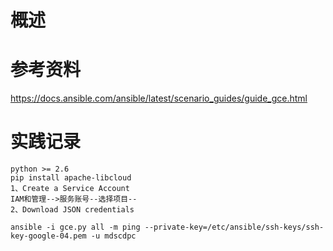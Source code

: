 # 概述
# 参考资料
https://docs.ansible.com/ansible/latest/scenario_guides/guide_gce.html
# 实践记录
```
python >= 2.6
pip install apache-libcloud
1、Create a Service Account
IAM和管理-->服务账号--选择项目--
2、Download JSON credentials

ansible -i gce.py all -m ping --private-key=/etc/ansible/ssh-keys/ssh-key-google-04.pem -u mdscdpc
```
